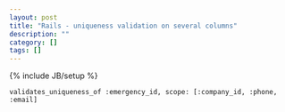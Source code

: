 ```yaml
---
layout: post
title: "Rails - uniqueness validation on several columns"
description: ""
category: []
tags: []
---
```

{% include JB/setup %}


    validates_uniqueness_of :emergency_id, scope: [:company_id, :phone, :email]
